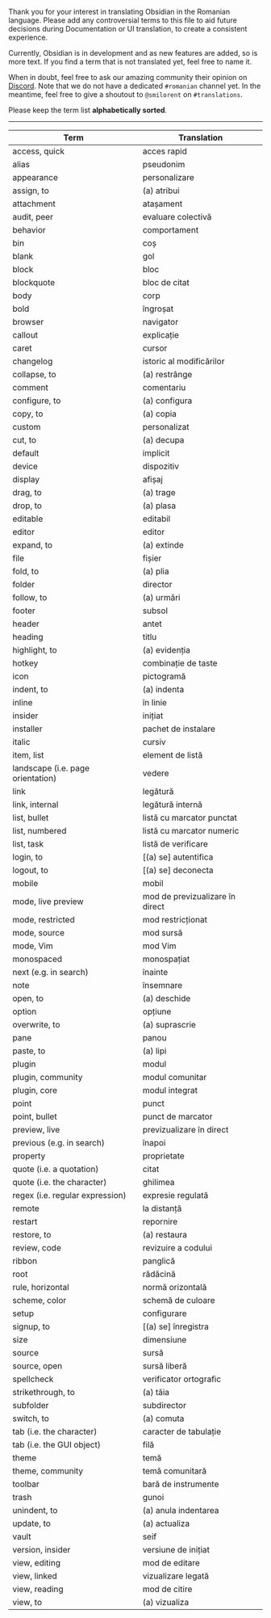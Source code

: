 Thank you for your interest in translating Obsidian in the Romanian language. Please add any controversial terms to this file to aid future decisions during Documentation or UI translation, to create a consistent experience.

Currently, Obsidian is in development and as new features are added, so is more text. If you find a term that is not translated yet, feel free to name it.

When in doubt, feel free to ask our amazing community their opinion on [Discord](https://discord.gg/veuWUTm). Note that we do not have a dedicated `#romanian` channel yet. In the meantime, feel free to give a shoutout to `@smilorent` on `#translations`.

Please keep the term list **alphabetically sorted**.

---

Term | Translation
-- | --
access, quick | acces rapid
alias | pseudonim
appearance | personalizare
assign, to | (a) atribui
attachment | atașament
audit, peer | evaluare colectivă
behavior | comportament
bin | coș
blank | gol
block | bloc
blockquote | bloc de citat
body | corp
bold | îngroșat
browser | navigator
callout | explicație
caret | cursor
changelog | istoric al modificărilor
collapse, to | (a) restrânge
comment | comentariu
configure, to | (a) configura
copy, to | (a) copia
custom | personalizat
cut, to | (a) decupa
default | implicit
device | dispozitiv
display | afișaj
drag, to | (a) trage
drop, to | (a) plasa
editable | editabil
editor | editor
expand, to | (a) extinde
file | fișier
fold, to | (a) plia
folder | director
follow, to | (a) urmări
footer | subsol
header | antet
heading | titlu
highlight, to | (a) evidenția
hotkey | combinație de taste
icon | pictogramă
indent, to | (a) indenta
inline | în linie
insider | inițiat
installer | pachet de instalare
italic | cursiv
item, list | element de listă
landscape (i.e. page orientation) | vedere
link | legătură
link, internal | legătură internă
list, bullet | listă cu marcator punctat
list, numbered | listă cu marcator numeric
list, task | listă de verificare
login, to | [(a) se] autentifica
logout, to | [(a) se] deconecta
mobile | mobil
mode, live preview | mod de previzualizare în direct
mode, restricted | mod restricționat
mode, source | mod sursă
mode, Vim | mod Vim
monospaced | monospațiat
next (e.g. in search) | înainte
note | însemnare
open, to | (a) deschide
option | opțiune
overwrite, to | (a) suprascrie
pane | panou
paste, to | (a) lipi
plugin | modul
plugin, community | modul comunitar
plugin, core | modul integrat
point | punct
point, bullet | punct de marcator
preview, live | previzualizare în direct
previous (e.g. in search) | înapoi
property | proprietate
quote (i.e. a quotation) | citat
quote (i.e. the character) | ghilimea
regex (i.e. regular expression) | expresie regulată
remote | la distanță
restart | repornire
restore, to | (a) restaura
review, code | revizuire a codului
ribbon | panglică
root | rădăcină
rule, horizontal | normă orizontală
scheme, color | schemă de culoare
setup | configurare
signup, to | [(a) se] înregistra
size | dimensiune
source | sursă
source, open | sursă liberă
spellcheck | verificator ortografic
strikethrough, to | (a) tăia
subfolder | subdirector
switch, to | (a) comuta
tab (i.e. the character) | caracter de tabulație
tab (i.e. the GUI object) | filă
theme | temă
theme, community | temă comunitară
toolbar | bară de instrumente
trash | gunoi
unindent, to | (a) anula indentarea
update, to | (a) actualiza
vault | seif
version, insider | versiune de inițiat
view, editing | mod de editare
view, linked | vizualizare legată
view, reading | mod de citire
view, to | (a) vizualiza